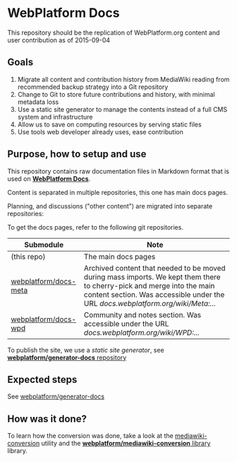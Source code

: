 # WebPlatform Docs

This repository should be the replication of WebPlatform.org content and user contribution as of 2015-09-04

## Goals

1. Migrate all content and contribution history from MediaWiki reading from recommended backup strategy into a Git repository
1. Change to Git to store future contributions and history, with minimal metadata loss
1. Use a static site generator to manage the contents instead of a full CMS system and infrastructure
1. Allow us to save on computing resources by serving static files
1. Use tools web developer already uses, ease contribution


## Purpose, how to setup and use

This repository contains raw documentation files in Markdown format that is used on [**WebPlatform Docs**](http://www.webplatform.org/docs/).

Content is separated in multiple repositories, this one has main docs pages.

Planning, and discussions ("other content") are migrated into separate repositories:

To get the docs pages, refer to the following git repositories.

| Submodule                          | Note                |
|------------------------------------|---------------------|
| (this repo)                        | The main docs pages |
| [webplatform/docs-meta][docs-meta] | Archived content that needed to be moved during mass imports. We kept them there to cherry-pick and merge into the main content section. Was accessible under the URL *docs.webplatform.org/wiki/Meta:...* |
| [webplatform/docs-wpd][docs-wpd]   | Community and notes section. Was accessible under the URL *docs.webplatform.org/wiki/WPD:...* |

To publish the site, we use a *static site generator*, see [**webplatform/generator-docs** repository][generator-docs]


## Expected steps

See [webplatform/generator-docs](https://github.com/webplatform/generator-docs#expected-steps)


## How was it done?

To learn how the conversion was done, take a look at the [mediawiki-conversion] utility and
the [**webplatform/mediawiki-conversion** library][mediawiki-conversion] library.

  [mediawiki-conversion]: https://github.com/webplatform/mediawiki-conversion "Migration workbench to extract contents out of MediaWiki"
  [content-converter]: https://github.com/webplatform/content-converter "Abstract conversion utility library used in MediaWiki migration workbench"
  [docs-wpd]: https://github.com/webplatform/docs-wpd "WebPlatform Docs exported WPD section"
  [docs-meta]: https://github.com/webplatform/docs-meta "WebPlatform Docs exported Meta section"
  [generator-docs]: https://github.com/webplatform/generator-docs "WebPlatform Static site generator"
